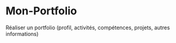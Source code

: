 # Mon-Portfolio
Réaliser un portfolio (profil, activités, compétences, projets, autres informations)

